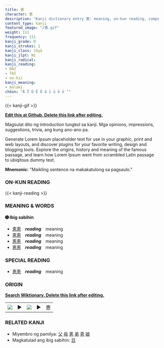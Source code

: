 ```yaml
---
title: 恵
character: 恵
description: "Kanji dictionary entry 恵: meaning, on-kun reading, compounds, origin, related kanji"
content_type: kanji
featured_image: "/恵.gif"
weight: 111
frequency: 111
kanji_grade: 0
kanji_strokes: 1
kanji_class: Jōyō
kanji_jlpt: N1
kanji_radical: 
kanji_reading: 
- DAI
- TAI
- oo-kii
kanji_meaning:
- malaki
chōon: "Ā Ī Ū Ē Ō ā ī ū ē ō ’"
---
```

[//]: # (Don't edit the line below. Kanji animated GIF code is automatically generated.)
{{< kanji-gif >}}

[//]: # (Edit below this line.)

**[Edit this at Github. Delete this link after editing.](https://github.com/tim0g/tim/tree/main/content/kanji/恵/index.md)**

Magsulat dito ng introduction tungkol sa kanji. Mga opinions, impressions, suggestions, trivia, ang kung ano-ano pa.

Generate Lorem Ipsum placeholder text for use in your graphic, print and web layouts, and discover plugins for your favorite writing, design and blogging tools. Explore the origins, history and meaning of the famous passage, and learn how Lorem Ipsum went from scrambled Latin passage to ubiqitous dummy text.
 
**Mnemonic:** "Maikling sentence na makakatulong sa pagsaulo."

### ON-KUN READING

[//]: # (Don't edit the line below. ON-KUN READING code is automatically generated.)
{{< kanji-reading >}}

### MEANING & WORDS

#### ➊ **Ibig sabihin**
  - [恵](../恵)[恵](../恵)　***reading***　meaning
  - [恵](../恵)[恵](../恵)　***reading***　meaning
  - [恵](../恵)[恵](../恵)　***reading***　meaning
  - [恵](../恵)[恵](../恵)　***reading***　meaning

### SPECIAL READING
  - [恵](../恵)[恵](../恵)　***reading***　meaning

### ORIGIN

**[Search Wiktionary. Delete this link after editing.](https://wiktionary.org/wiki/恵)**
<table class="kanji-table"><tr><td>
<img src="60px-恵-bronze.svg.png">
</td><td>▶</td><td>
<img src="60px-恵-oracle.svg.png">
</td><td>▶</td>
<td class="kanji-origin">恵</td>
</tr></table>

### RELATED KANJI
- Miyembro ng pamilya: [父](../父) [母](../母) [恵](../恵) [弟](../弟) [恵](../恵) [娘](../娘)
- Magkatulad ang ibig sabihin: [日](../日)
